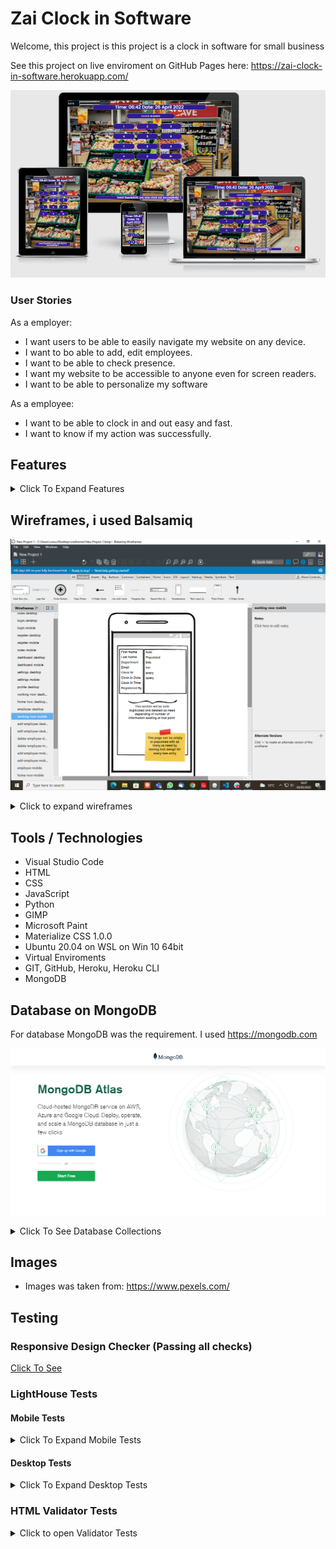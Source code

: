 # Zai Clock in Software

Welcome, this project is 
this project is a clock in software for small business


See this project on live enviroment on GitHub Pages here: <https://zai-clock-in-software.herokuapp.com/>

![Website on different screen sizes](readme-assets/img/screens.png)



### User Stories

As a employer:

- I want users to be able to easily navigate my website on any device.
- I want to bo able to add, edit employees.
- I want to be able to check presence.
- I want my website to be accessible to anyone even for screen readers.
- I want to be able to personalize my software

As a employee:

- I want to be able to clock in and out easy and fast.
- I want to know if my action was successfully.

## Features

<details>
<summary>Click To Expand Features</summary>

### Navigation

- Same navigation menu is used across all pages for consistency, but is hidden from user that is not authenticated because in index page is no need for navbar.


![NavBar Desktop](readme-assets/img/navbar-desktop.png)

- Navigation was designed to be easy to use and to understand.

![NavBar Mobile](readme-assets/img/navbar-mobile.png)

- Navigation was designed to work well on all devices.


### Index Screen

Index Screen was designed with employee in mind. Only required features are in this page. NFC is working only in Google Chrome For Android, and is activated if is possible.

- Index Screen Desktop

![Index Screen Desktop](readme-assets/img/index-desktop.png)

- Index Screen Tablet ( NFC INACTIVE )

![Index Screen Tablet](readme-assets/img/index-tablet.png)

- Index Screen Mobile ( NFC ACTIVE )
- NFC READY message appear on screen only if device is compatible, NFC is active and permissions given

![Index Screen Mobile](readme-assets/img/index-mobile.jpg)

### Registration Page

- Registration page is designed with employee, hr employees in mind
![Registration Page Desktop](readme-assets/img/registration-desktop.png)

- Registration Page Mobile

![Registration Page Mobile](readme-assets/img/registration-mobile.png)

### Verification Email

Once registration was successful email verification is required.

- Verification Email Desktop

![Verification Email Desktop](readme-assets/img/verification-email-desktop.png)

- Verification Email Mobile Top Part

![Verification Email Mobile Top Part](readme-assets/img/verification-mobile-top.jpg)

- Verification Email Mobile Bottom Part

![Verification Email Mobile Bottom Part](readme-assets/img/verification-mobile-bottom.jpg)

### Verify Page

Once user click the email is redirected to verification page where have to input email address and secret code from email.

- Verification Page Desktop

![Verification Page Desktop](readme-assets/img/verify-desktop.png)

- Verification Page Mobile

![Verification Page Mobile](readme-assets/img/verify-mobile.png)


### Resend Verification

If user don't have verification code, can request to be resent to email address.

- Resend Verification Page Desktop

![Resend Verification Page Desktop](readme-assets/img/resend-verification-page-desktop.png)

- Resend Verification Page Mobile

![Resend Verification Page Mobile](readme-assets/img/resend-verification-page-mobile.png)


### Login Page

Once email is verified user is redirected to login. 

- Login Page Desktop

![Login Page Desktop](readme-assets/img/login-page-desktop.png)

- Login Page Mobile

![Login Page Mobile](readme-assets/img/login-page-mobile.png)


### Dashboard Page

Once email is verified user is redirected to login. 

- Dashboard Desktop

![Dashboard Desktop](readme-assets/img/dashboard-desktop.png)

- Dashboard Mobile

![Dashboard Mobile](readme-assets/img/dashboard-mobile.png)

### Settings Page

Settings page give the power to end user to customise the lock of his brand now software by changing brand name, navbar-footer color and text color and google font. More settings will be added latter. 

- Settings Page Desktop

![Settings Page Desktop](readme-assets/img/settings-page-desktop.png)

- Settings Page Mobile

![Settings Page Mobile](readme-assets/img/settings-page-mobile.png)

### Employer Profile Page( HR -Department)

In this page employer or hr department can see or update their details

- Employer Profile Page Desktop

![Employer Profile Page Desktop](readme-assets/img/profile-page-desktop.png)

- Employer Profile Page Mobile

![Employer Profile Page Mobile](readme-assets/img/profile-page-mobile.png)


### Working Now Page

In this page we can check who is working now, and clock in times.

- Working Now Page Desktop

![Working Now Page Desktop](readme-assets/img/working-now-desktop.png)

- Working Now Page Mobile

![Working Now Page Mobile](readme-assets/img/working-now-mobile.png)


### Home Now Page

In this page we can check who is not working now, and clock-out times.

- Home Now Page Desktop

![Home Now Page Desktop](readme-assets/img/home-now-desktop.png)

- Home Now Page Mobile

![Home Now Page Mobile](readme-assets/img/home-now-mobile.png)


### Add Employee Page

In this page we can add an employee. Clock nr is unique and because of that we generate this number automatically.

- Add Employee Page Desktop

![Add Employee Page Desktop](readme-assets/img/add-employee-desktop.png)

- Add Employee Page Mobile

![Add Employee Page Mobile](readme-assets/img/add-employee-mobile.png)


### Employees Page

In this page we can see all employees. And we have an link to edit page if is required.

- Employees Page Desktop

![Employees Page Desktop](readme-assets/img/employees-page-desktop.png)

- Employees Page Mobile

![Employees Page Mobile](readme-assets/img/employees-page-mobile.png)


### Edit Employees Page

In this page we can edit employee details, excepting Clock Nr.

- Edit Employees Page Desktop

![Edit Employees Page Desktop](readme-assets/img/edit-employee-desktop.png)

- Edit Employees Page Mobile

![Edit Employees Page Mobile](readme-assets/img/edit-employee-mobile.png)


### Delete Employees PopUp

In this page we can delete employee details, action is irreversible. We use clock in like a security.


- Delete Employees PopUp

![Delete Employees PopUp Desktop](readme-assets/img/delete-employee-desktop.png)

- Delete Employees PopUp Mobile

![Delete Employees PopUp Mobile](readme-assets/img/delete-employee-mobile.png)

</details>

## Wireframes, i used Balsamiq

![Balsamiq Screen](readme-assets/wireframes/balsamiq-screen.png)


<details>
<summary>Click to expand wireframes</summary>

### Index page

 - Desktop and tablet wirefame is shared because of minimalistic design

![Index Desktop&Tablet Wireframe](readme-assets/wireframes/index-desktop.png)

 - Mobile Wireframe

![Index Mobile Wireframe](readme-assets/wireframes/index-mobile.png)


### Log In page

 - Desktop and tablet wirefame is shared because of minimalistic design

![Log In page Desktop&Tablet Wireframe](readme-assets/wireframes/login-desktop.png)

 - Mobile Wireframe

![Log In Mobile Wireframe](readme-assets/wireframes/login-mobile.png)


### Registration page

 - Desktop and tablet wirefame is shared because of minimalistic design

![Registration page Desktop&Tablet Wireframe](readme-assets/wireframes/register-desktop.png)

 - Mobile Wireframe

![Registration Mobile Wireframe](readme-assets/wireframes/register-mobile.png)

### Verify page

 - Desktop and tablet wirefame is shared because of minimalistic design

![Verify page Desktop&Tablet Wireframe](readme-assets/wireframes/verify-desktop.png)

 - Mobile Wireframe

![Verify Mobile Wireframe](readme-assets/wireframes/verify-mobile.png)

### Resend Verification page

 - Desktop and tablet wirefame is shared because of minimalistic design

![Resend Verification page Desktop&Tablet Wireframe](readme-assets/wireframes/resend-verification-desktop.png)

 - Mobile Wireframe

![Resend Verification Mobile Wireframe](readme-assets/wireframes/resend-verification-mobile.png)


### Dashboard page

 - Desktop and tablet wirefame is shared because of minimalistic design

![Dashboard page Desktop&Tablet Wireframe](readme-assets/wireframes/dashboard-desktop.png)

 - Mobile Wireframe

![Dashboard Mobile Wireframe](readme-assets/wireframes/dashboard-mobile.png)

### Settings page

 - Desktop and tablet wirefame is shared because of minimalistic design

![Settings page Desktop&Tablet Wireframe](readme-assets/wireframes/settings-desktop.png)

 - Mobile Wireframe

![Settings Mobile Wireframe](readme-assets/wireframes/settings-mobile.png)


### Profile page

 - Desktop and tablet wirefame is shared because of minimalistic design

![Profile page Desktop&Tablet Wireframe](readme-assets/wireframes/profile-desktop.png)

 - Mobile Wireframe

![Profile Mobile Wireframe](readme-assets/wireframes/profile-mobile.png)


### Add Admin page

 - Desktop and tablet wirefame is shared because of minimalistic design
 (Same as registration page)

![Add Admin page Desktop&Tablet Wireframe](readme-assets/wireframes/register-desktop.png)

 - Mobile Wireframe

![Add Admin Mobile Wireframe](readme-assets/wireframes/register-mobile.png)


### Working Now page

 - Desktop and tablet wirefame is shared because of minimalistic design

![Working Now page Desktop&Tablet Wireframe](readme-assets/wireframes/working-now-desktop.png)

 - Mobile Wireframe

![Working Now Mobile Wireframe](readme-assets/wireframes/working-now-mobile.png)


### Home Now page

 - Desktop and tablet wirefame is shared because of minimalistic design

![Home Now page Desktop&Tablet Wireframe](readme-assets/wireframes/home-now-desktop.png)

 - Mobile Wireframe

![Home Now Mobile Wireframe](readme-assets/wireframes/home-now-mobile.png)


### Add Employee page

 - Desktop and tablet wirefame is shared because of minimalistic design

![Add Employee page Desktop&Tablet Wireframe](readme-assets/wireframes/add-employee-desktop.png)

 - Mobile Wireframe

![Add Employee Mobile Wireframe](readme-assets/wireframes/add-employee-mobile.png)


### Employees page

 - Desktop and tablet wirefame is shared because of minimalistic design

![Employees page Desktop&Tablet Wireframe](readme-assets/wireframes/employes-desktop.png)

 - Mobile Wireframe

![Employees Mobile Wireframe](readme-assets/wireframes/employes-mobile.png)


### Edit Employee page

 - Desktop and tablet wirefame is shared because of minimalistic design

![Edit Employee page Desktop&Tablet Wireframe](readme-assets/wireframes/edit-employee-desktop.png)

 - Mobile Wireframe

![Edit Employee Mobile Wireframe](readme-assets/wireframes/edit-employee-mobile.png)


### Delete Employee page

 - Desktop and tablet wirefame is shared because of minimalistic design

![Delete Employee page Desktop&Tablet Wireframe](readme-assets/wireframes/delete-employee-desktop.png)

 - Mobile Wireframe

![Delete Employee Mobile Wireframe](readme-assets/wireframes/delete-employee-mobile.png)


### Nav Bar And Footer

 - Both are site-wide, desktop:

![Nav Bar And Footer Wireframe](readme-assets/wireframes/navbar-desktop.png)

 - Mobile Wireframe

![Nav Bar And Footer Mobile Wireframe](readme-assets/wireframes/navbar-mobile.png)
</details>


## Tools / Technologies

- Visual Studio Code
- HTML
- CSS
- JavaScript
- Python
- GIMP
- Microsoft Paint
- Materialize CSS 1.0.0
- Ubuntu 20.04 on WSL on Win 10 64bit
- Virtual Enviroments
- GIT, GitHub, Heroku, Heroku CLI
- MongoDB

## Database on MongoDB


For database MongoDB was the requirement.
I used <https://mongodb.com>

![MongoDB Website](readme-assets/database/atlas.png)

<details>
<summary>Click To See Database Collections</summary>

### Admin Collection

After registration of an admin details are stored in admin collection.  Please notice that email_is_verified is False and there is an verify_secret created. 

![Admin Collection Unverified](readme-assets/database/admin-unverified-database.png)

When user use correct secret code to verify the email address then email_is_verified is updated with true and secret code is deleted, for sequrity and to be able to reuse it if we have milions of registrations daily.

![Admin Collection Verified](readme-assets/database/admin-verified-database.png)

### Clock In Collection

When a employee clock-in using clock nr or clock-in card(ON NFC ONLY), details are stored on this collection. (Date, Time and Clock Nr). Because this is the most used feature, and time sensitive i decided to keep clock in and clock out in separate collections and to store the minimum required informations only here.

![Clock In Collection](readme-assets/database/clock-in.png)

### Clock Out Collection

Same as clock in but when user clock out we store in another collection all the details: Both Clock In and Clock Out and after we delete the respective entry from Clock In. This is because the user can be or clock in or clock out never both.

![Clock Out Collection](readme-assets/database/clock-out.png)

### Clocks Collection

As we said earlier when user clock out we retrieve the informations from clock in before to be deleted, first name and last name from employee collection and clock out details and we build a document in this collection with all the details to be easy accesible for furter queries.

![Clocks Collection](readme-assets/database/clocks.png)

### Employee Collection

In this collection we keep all the details of a employee when is registered by admin. Clock nr is auto generated.

![Employee Collection](readme-assets/database/employee.png)

### Index Template Collection

In this, collection are stored template settings this in only collection that have to be created at script installation.

![Index Collection](readme-assets/database/index-template.png)

</details>

## Images

- Images was taken from: <https://www.pexels.com/>



## Testing

### Responsive Design Checker (Passing all checks)

<a href="https://responsivedesignchecker.com/checker.php?url=https%3A%2F%2Fzai-clock-in-software.herokuapp.com%2F&width=1400&height=700" rel="noopener" target="_blank">Click To See</a>

### LightHouse Tests

#### Mobile Tests

<details>
<summary>Click To Expand Mobile Tests</summary>

- Index Page 

![Index Page](readme-assets/lighthouse-tests/mobile/index.png)

- Login Page

![Login Page](readme-assets/lighthouse-tests/mobile/login.png)

- Register Page

![Register Page](readme-assets/lighthouse-tests/mobile/register.png)

- Dashboard Page

![Dashboard Page](readme-assets/lighthouse-tests/mobile/dashboard.png)

- Settings Page

![Settings Page](readme-assets/lighthouse-tests/mobile/settings.png)

- Profile Page

![Profile Page](readme-assets/lighthouse-tests/mobile/profile.png)

- Working Now Page

![Working Now](readme-assets/lighthouse-tests/mobile/working.png)

- Home Now Page

![Home Now](readme-assets/lighthouse-tests/mobile/home.png)

- Add Employee Page

![Add Employee](readme-assets/lighthouse-tests/mobile/add-employee.png)

- Presence Page

![Presence Page](readme-assets/lighthouse-tests/mobile/presence.png)

- Employees Page

![Employees Page](readme-assets/lighthouse-tests/mobile/employees.png)

</details>

#### Desktop Tests

<details>
<summary>Click To Expand Desktop Tests</summary>

- Index Page 

![Index Page](readme-assets/lighthouse-tests/desktop/index.png)

- Login Page

![Login Page](readme-assets/lighthouse-tests/desktop/login.png)

- Register Page

![Register Page](readme-assets/lighthouse-tests/desktop/register.png)

- Dashboard Page

![Dashboard Page](readme-assets/lighthouse-tests/desktop/dashboard.png)

- Settings Page

![Settings Page](readme-assets/lighthouse-tests/desktop/settings.png)

- Profile Page

![Profile Page](readme-assets/lighthouse-tests/desktop/profile.png)

- Working Now Page

![Working Now](readme-assets/lighthouse-tests/desktop/working.png)

- Home Now Page

![Home Now](readme-assets/lighthouse-tests/desktop/home.png)

- Add Employee Page

![Add Employee](readme-assets/lighthouse-tests/desktop/add-employee.png)

- Presence Page

![Presence Page](readme-assets/lighthouse-tests/desktop/presence.png)

- Employees Page

![Employees Page](readme-assets/lighthouse-tests/desktop/employees.png)

</details>

### HTML Validator Tests

<details>
<summary>Click to open Validator Tests</summary>

- Index Page

Index page validator link: <a href="https://validator.w3.org/nu/?doc=https%3A%2F%2Fzai-clock-in-software.herokuapp.com%2F" rel="noopener" target="_blank">Click To See</a>

![Index Page](readme-assets/html-validator/index.png)

- Login Page

Login page validator link: <a href="https://validator.w3.org/nu/?doc=https%3A%2F%2Fzai-clock-in-software.herokuapp.com%2Flogin" rel="noopener" target="_blank">Click To See</a>

![Login Page](readme-assets/html-validator/login.png)

- Register Page

Register page validator link: <a href="https://validator.w3.org/nu/?doc=https%3A%2F%2Fzai-clock-in-software.herokuapp.com%2Fregister" rel="noopener" target="_blank">Click To See</a>

![Register Page](readme-assets/html-validator/register.png)

- Dashboard Page

Dashboard page validator link: <a href="https://validator.w3.org/nu/?doc=https%3A%2F%2Fzai-clock-in-software.herokuapp.com%2Fdashboard" rel="noopener" target="_blank">Click To See</a>

![Dashboard Page](readme-assets/html-validator/dashboard.png)

- Settings Page

Settings page validator link: <a href="https://validator.w3.org/nu/?doc=https%3A%2F%2Fzai-clock-in-software.herokuapp.com%2Fsettings%2F" rel="noopener" target="_blank">Click To See</a>

![Settings Page](readme-assets/html-validator/settings.png)

- Settings Page

Settings page validator link: <a href="https://validator.w3.org/nu/?doc=https%3A%2F%2Fzai-clock-in-software.herokuapp.com%2Fsettings%2F" rel="noopener" target="_blank">Click To See</a>

![Settings Page](readme-assets/html-validator/settings.png)

- Profile Page

Profile page validator link will throw 500 for some reason: <a href="https://validator.w3.org/nu/?showsource=yes&doc=https%3A%2F%2Fzai-clock-in-software.herokuapp.com%2Fprofile" rel="noopener" target="_blank">Click To See</a>

Page was checked by source code: 

![Profile Page](readme-assets/html-validator/profile.png)

- Working Now Page

Working Now validator link: <a href="https://validator.w3.org/nu/?doc=https%3A%2F%2Fzai-clock-in-software.herokuapp.com%2Fworking-now" rel="noopener" target="_blank">Click To See</a>

![Working Now](readme-assets/html-validator/working.png)

- Home Now Page

Home Now validator link: <a href="https://validator.w3.org/nu/?doc=https%3A%2F%2Fzai-clock-in-software.herokuapp.com%2Fhome-now" rel="noopener" target="_blank">Click To See</a>

![Home Now](readme-assets/html-validator/home.png)

- Add Employee Page

Add Employee validator link: <a href="https://validator.w3.org/nu/?doc=https%3A%2F%2Fzai-clock-in-software.herokuapp.com%2Fadd-employee" rel="noopener" target="_blank">Click To See</a>

![Add Employee](readme-assets/html-validator/add-employee.png)

- Presence Page

Presence validator link: <a href="https://validator.w3.org/nu/?doc=https%3A%2F%2Fzai-clock-in-software.herokuapp.com%2Fpresence" rel="noopener" target="_blank">Click To See</a>

![Presence](readme-assets/html-validator/presence.png)

- Employees Page

Employees validator link: <a href="https://validator.w3.org/nu/?doc=https%3A%2F%2Fzai-clock-in-software.herokuapp.com%2Femployess" rel="noopener" target="_blank">Click To See</a>

![Employees](readme-assets/html-validator/employees.png)

- Verify Page

Verify validator link: <a href="https://validator.w3.org/nu/?doc=https%3A%2F%2Fzai-clock-in-software.herokuapp.com%2Fverify" rel="noopener" target="_blank">Click To See</a>

![Verify](readme-assets/html-validator/verify.png)
</details>



 


